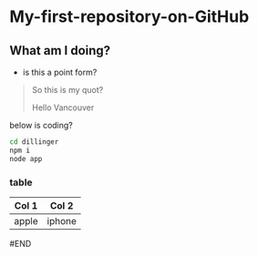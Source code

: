 # My-first-repository-on-GitHub
## What am I doing? 

- is this a point form? 

>So this is my quot?
> 
>Hello Vancouver

below is coding? 
```sh
cd dillinger
npm i
node app
```

### table
|Col 1 | Col 2|
|---|---|
|apple|iphone|

#END
